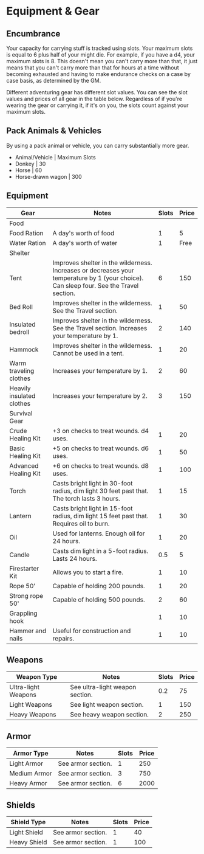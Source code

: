 # Equipment & Gear

## Encumbrance

Your capacity for carrying stuff is tracked using slots. Your maximum slots is equal to 6 plus half of your might die. For example, if you have a d4, your maximum slots is 8. This doesn't mean you can't carry more than that, it just means that you can't carry more than that for hours at a time without becoming exhausted and having to make endurance checks on a case by case basis, as determined by the GM.

Different adventuring gear has different slot values. You can see the slot values and prices of all gear in the table below. Regardless of if you're wearing the gear or carrying it, if it's on you, the slots count against your maximum slots.

## Pack Animals & Vehicles

By using a pack animal or vehicle, you can carry substantially more gear.

- Animal/Vehicle | Maximum Slots
- Donkey | 30
- Horse | 60
- Horse-drawn wagon | 300

## Equipment

| Gear                      | Notes                                                                                                                                   | Slots | Price |
| ------------------------- | --------------------------------------------------------------------------------------------------------------------------------------- | ----- | ----- |
| Food                      |                                                                                                                                         |       |       |
| Food Ration               | A day's worth of food                                                                                                                   | 1     | 5     |
| Water Ration              | A day's worth of water                                                                                                                  | 1     | Free  |
| Shelter                   |                                                                                                                                         |       |       |
| Tent                      | Improves shelter in the wilderness. Increases or decreases your temperature by 1 (your choice). Can sleep four. See the Travel section. | 6     | 150   |
| Bed Roll                  | Improves shelter in the wilderness. See the Travel section.                                                                             | 1     | 50    |
| Insulated bedroll         | Improves shelter in the wilderness. See the Travel section. Increases your temperature by 1.                                            | 2     | 140   |
| Hammock                   | Improves shelter in the wilderness. Cannot be used in a tent.                                                                           | 1     | 20    |
| Warm traveling clothes    | Increases your temperature by 1.                                                                                                        | 2     | 60    |
| Heavily insulated clothes | Increases your temperature by 2.                                                                                                        | 3     | 150   |
| Survival Gear             |                                                                                                                                         |       |       |
| Crude Healing Kit         | +3 on checks to treat wounds. d4 uses.                                                                                                  | 1     | 20    |
| Basic Healing Kit         | +5 on checks to treat wounds. d6 uses.                                                                                                  | 1     | 50    |
| Advanced Healing Kit      | +6 on checks to treat wounds. d8 uses.                                                                                                  | 1     | 100   |
| Torch                     | Casts bright light in 30-foot radius, dim light 30 feet past that. The torch lasts 3 hours.                                             | 1     | 15    |
| Lantern                   | Casts bright light in 15-foot radius, dim light 15 feet past that. Requires oil to burn.                                                | 1     | 30    |
| Oil                       | Used for lanterns. Enough oil for 24 hours.                                                                                             | 1     | 20    |
| Candle                    | Casts dim light in a 5-foot radius. Lasts 24 hours.                                                                                     | 0.5   | 5     |
| Firestarter Kit           | Allows you to start a fire.                                                                                                             | 1     | 10    |
| Rope 50'                  | Capable of holding 200 pounds.                                                                                                          | 1     | 20    |
| Strong rope 50'           | Capable of holding 500 pounds.                                                                                                          | 2     | 60    |
| Grappling hook            |                                                                                                                                         | 1     | 10    |
| Hammer and nails          | Useful for construction and repairs.                                                                                                    | 1     | 10    |

## Weapons

| Weapon Type         | Notes                           | Slots | Price |
| ------------------- | ------------------------------- | ----- | ----- |
| Ultra-light Weapons | See ultra-light weapon section. | 0.2   | 75    |
| Light Weapons       | See light weapon section.       | 1     | 150   |
| Heavy Weapons       | See heavy weapon section.       | 2     | 250   |

## Armor

| Armor Type   | Notes              | Slots | Price |
| ------------ | ------------------ | ----- | ----- |
| Light Armor  | See armor section. | 1     | 250   |
| Medium Armor | See armor section. | 3     | 750   |
| Heavy Armor  | See armor section. | 6     | 2000  |

## Shields

| Shield Type  | Notes              | Slots | Price |
| ------------ | ------------------ | ----- | ----- |
| Light Shield | See armor section. | 1     | 40    |
| Heavy Shield | See armor section. | 1     | 100   |
